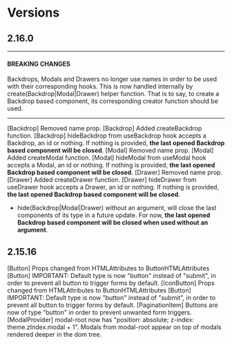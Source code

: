 # Versions

## 2.16.0

---

#### BREAKING CHANGES
Backdrops, Modals and Drawers no longer use names in order to be used with their corresponding hooks. This is now handled internally by create(Backdrop|Modal|Drawer) helper function. That is to say, to create a Backdrop based component, its corresponding creator function should be used.

---

[Backdrop] Removed name prop.
[Backdrop] Added createBackdrop function.
[Backdrop] hideBackdrop from useBackdrop hook accepts a Backdrop, an id or nothing. If nothing is provided, **the last opened Backdrop based component will be closed**.
[Modal] Removed name prop.
[Modal] Added createModal function.
[Modal] hideModal from useModal hook accepts a Modal, an id or nothing. If nothing is provided, **the last opened Backdrop based component will be closed**.
[Drawer] Removed name prop.
[Drawer] Added createDrawer function.
[Drawer] hideDrawer from useDrawer hook accepts a Drawer, an id or nothing. If nothing is provided, **the last opened Backdrop based component will be closed**.

* hide(Backdrop|Modal|Drawer) without an argument, will close the last components of its type in a future update. For now, **the last opened Backdrop based component will be closed when used without an argument**.

## 2.15.16

[Button] Props changed from HTMLAttributes<HTMLButtonElement> to ButtonHTMLAttributes<HTMLButtonElement>
[Button] IMPORTANT: Default type is now "button" instead of "submit", in order to prevent all button to trigger forms by default.
[IconButton] Props changed from HTMLAttributes<HTMLButtonElement> to ButtonHTMLAttributes<HTMLButtonElement>
[Button] IMPORTANT: Default type is now "button" instead of "submit", in order to prevent all button to trigger forms by default.
[PaginationItem] Buttons are now of type "button" in order to prevent unwanted form triggers.
[ModalProvider] modal-root now has "position: absolute; z-index: theme.zIndex.modal + 1". Modals from modal-root appear on top of modals rendered deeper in the dom tree. 
